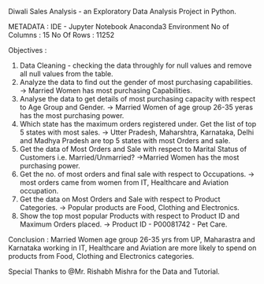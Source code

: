 Diwali Sales Analysis - an Exploratory Data Analysis Project in Python. 

METADATA : IDE - Jupyter Notebook Anaconda3 Environment
          No of Columns : 15 
          No Of Rows : 11252
                    
Objectives :
1. Data Cleaning - checking the data throughly for null values and remove all null values from the table.
2. Analyze the data to find out the gender of most purchasing capabilities.
   -> Married Women has most purchasing Capabilities.
3. Analyse the data to get details of most purchasing capacity with respect to Age Group and Gender.
   -> Married Women of age group 26-35 yeras has the most purchasing power.
4. Which state has the maximum orders registered under. Get the list of top 5 states with most sales.
   -> Utter Pradesh, Maharshtra, Karnataka, Delhi and Madhya Pradesh are top 5 states with most Orders and sale.
5. Get the data of Most Orders and Sale with respect to Marital Status of Customers i.e. Married/Unmarried?
   ->Married Women has the most purchasing power.
6. Get the no. of most orders and final sale with respect to Occupations.
    -> most orders came from women from IT, Healthcare and Aviation occupation.
7. Get the data on Most Orders and Sale with respect to Product Categories.
    -> Popular products are Food, Clothing and Electronics.
8. Show the top most popular Products with respect to Product ID and Maximum Orders placed.
    -> Product ID - P00081742 - Pet Care.

Conclusion : Married Women age group 26-35 yrs from UP, Maharastra and Karnataka working in IT, Healthcare and Aviation are more likely to spend on products from Food, Clothing and Electronics categories.

Special Thanks to @Mr. Rishabh Mishra for the Data and Tutorial. 
